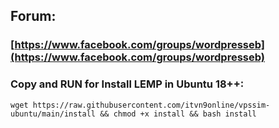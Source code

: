 ## Forum: 
### [https://www.facebook.com/groups/wordpresseb](https://www.facebook.com/groups/wordpresseb)


### Copy and RUN for Install LEMP in Ubuntu 18++:
```
wget https://raw.githubusercontent.com/itvn9online/vpssim-ubuntu/main/install && chmod +x install && bash install

```
